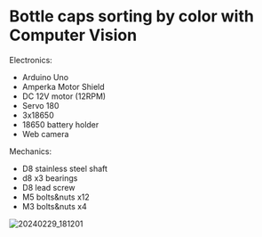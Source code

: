 # Bottle caps sorting by color with Computer Vision

Electronics:

- Arduino Uno
- Amperka Motor Shield
- DC 12V motor (12RPM)
- Servo 180
- 3x18650
- 18650 battery holder
- Web camera

Mechanics:

- D8 stainless steel shaft
- d8 x3 bearings
- D8 lead screw
- M5 bolts&nuts x12
- M3 bolts&nuts x4

![20240229_181201](https://github.com/m112521/notsoserous-science/assets/85460283/b53873b2-8470-441b-a23f-0704c058289c)

